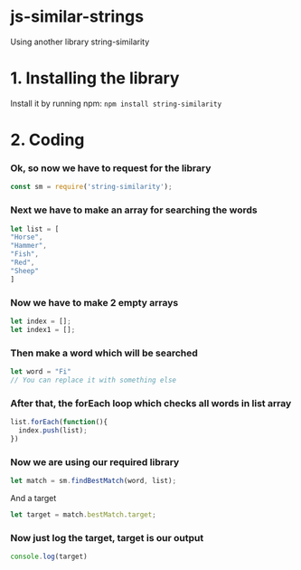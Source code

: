 # js-similar-strings
Using another library string-similarity

# 1. Installing the library
Install it by running npm: `npm install string-similarity`

# 2. Coding
### Ok, so now we have to request for the library
```js
const sm = require('string-similarity');
```
### Next we have to make an array for searching the words
```js
let list = [
"Horse",
"Hammer",
"Fish",
"Red",
"Sheep"
]
```
### Now we have to make 2 empty arrays
```js
let index = [];
let index1 = [];
```
### Then make a word which will be searched
```js
let word = "Fi"
// You can replace it with something else
```
### After that, the forEach loop which checks all words in list array
```js
list.forEach(function(){
  index.push(list);
})
```
### Now we are using our required library
```js
let match = sm.findBestMatch(word, list);
```
And a target
```js
let target = match.bestMatch.target;
```
### Now just log the target, target is our output
```js
console.log(target)
```
